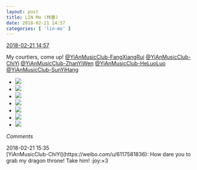 ```yaml
---
layout: post
title: LIN Mo (林墨)
date: 2018-02-21 14:57
categories: [ 'lin-mo' ]
---
```


<div class="weibo-info">
  <a href="https://weibo.com/6108312042/G48W0lT8V">2018-02-21 14:57</a>
</div>

My courtiers, come up! [@YiAnMusicClub-FangXiangRui](https://weibo.com/u/6117583008) [@YiAnMusicClub-ChiYi](https://weibo.com/u/6117581836) [@YiAnMusicClub-ZhanYiWen](https://weibo.com/u/6108090526) [@YiAnMusicClub-HeLuoLuo](https://weibo.com/u/6117570574) [@YiAnMusicClub-SunYiHang](https://weibo.com/u/2565158051)

<!-- more -->

<ul class="weibo-pic-list-3">
  <li class="weibo-pic">
    <a href="https://wx3.sinaimg.cn/mw690/006FnQZYly1foo2qqmz46j32c0340x6p.jpg"><img src="https://wx3.sinaimg.cn/thumb150/006FnQZYly1foo2qqmz46j32c0340x6p.jpg"/></a>
  </li>
  <li class="weibo-pic">
    <a href="https://wx1.sinaimg.cn/mw690/006FnQZYly1foo2quq3i6j32c0340x6p.jpg"><img src="https://wx1.sinaimg.cn/thumb150/006FnQZYly1foo2quq3i6j32c0340x6p.jpg"/></a>
  </li>
  <li class="weibo-pic">
    <a href="https://wx3.sinaimg.cn/mw690/006FnQZYly1foo2qymbgoj32c0340u0x.jpg"><img src="https://wx3.sinaimg.cn/thumb150/006FnQZYly1foo2qymbgoj32c0340u0x.jpg"/></a>
  </li>
  <li class="weibo-pic">
    <a href="https://wx1.sinaimg.cn/mw690/006FnQZYly1foo2r22jdrj32c0340u0x.jpg"><img src="https://wx1.sinaimg.cn/thumb150/006FnQZYly1foo2r22jdrj32c0340u0x.jpg"/></a>
  </li>
  <li class="weibo-pic">
    <a href="https://wx4.sinaimg.cn/mw690/006FnQZYly1foo2r5ctrgj32c0340npd.jpg"><img src="https://wx4.sinaimg.cn/thumb150/006FnQZYly1foo2r5ctrgj32c0340npd.jpg"/></a>
  </li>
  <li class="weibo-pic">
    <a href="https://wx3.sinaimg.cn/mw690/006FnQZYly1foo2r8r67fj32c0340x6p.jpg"><img src="https://wx3.sinaimg.cn/thumb150/006FnQZYly1foo2r8r67fj32c0340x6p.jpg"/></a>
  </li>
  <li class="weibo-pic">
    <a href="https://wx3.sinaimg.cn/mw690/006FnQZYly1foo2rccigvj32c0340x6p.jpg"><img src="https://wx3.sinaimg.cn/thumb150/006FnQZYly1foo2rccigvj32c0340x6p.jpg"/></a>
  </li>
</ul>

*Comments*

<div class="weibo-info">2018-02-21 15:35</div>
[YiAnMusicClub-ChiYi](https://weibo.com/u/6117581836): How dare you to grab my dragon throne! Take him! :joy:×3
